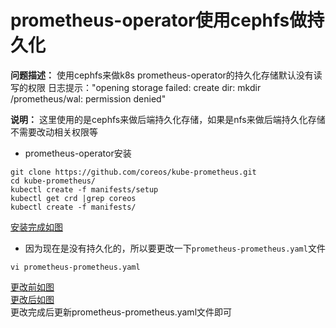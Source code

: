 # prometheus-operator使用cephfs做持久化
**问题描述：**
使用cephfs来做k8s prometheus-operator的持久化存储默认没有读写的权限
日志提示："opening storage failed: create dir: mkdir /prometheus/wal: permission denied"

**说明：**
这里使用的是cephfs来做后端持久化存储，如果是nfs来做后端持久化存储不需要改动相关权限等
- prometheus-operator安装
```
git clone https://github.com/coreos/kube-prometheus.git
cd kube-prometheus/
kubectl create -f manifests/setup
kubectl get crd |grep coreos
kubectl create -f manifests/
```
[安装完成如图](https://i.loli.net/2019/09/09/zM7AfpxFEWyDoKP.png)
- 因为现在是没有持久化的，所以要更改一下`prometheus-prometheus.yaml`文件
```
vi prometheus-prometheus.yaml
```
[更改前如图](https://i.loli.net/2019/09/09/Nvof6OAnRyirE8h.png) \
[更改后如图](https://i.loli.net/2019/09/29/nRkrHo9VsXKpDif.png) \
更改完成后更新prometheus-prometheus.yaml文件即可
